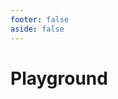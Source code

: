 ```yaml
---
footer: false
aside: false
---
```


# Playground

<script setup>
import Playground from '@components/Playground.vue';
</script>

<ClientOnly>
  <Playground/>
</ClientOnly>
